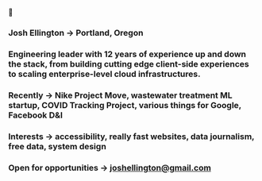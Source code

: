 🤙

### Josh Ellington → Portland, Oregon

### Engineering leader with 12 years of experience up and down the stack, from building cutting edge client-side experiences to scaling enterprise-level cloud infrastructures.

### Recently → Nike Project Move, wastewater treatment ML startup, COVID Tracking Project, various things for Google, Facebook D&I

### Interests → accessibility, really fast websites, data journalism, free data, system design

### Open for opportunities → joshellington@gmail.com
